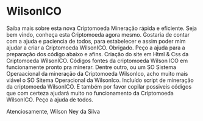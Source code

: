 # WilsonICO
Saiba mais sobre esta nova Criptomoeda
Mineração rápida e eficiente.
Seja bem vindo, conheça esta Criptomoeda agora mesmo.
Gostaria de contar com a ajuda e paciencia de todos, para
estabelecer e assim poder mim ajudar a criar a Criptomoeda WilsonICO. Obrigado.
Peço a ajuda para a preparação dos código abaixo e afins.
Criação do site em Html & Css da Criptomoeda WilsonICO.
Códigos fontes da criptomoeda Wilson ICO em funcionamente pronto pra minerar. Dentre outro, ou um SO Sistema Operaacional da mineração da Criptomoeda WilsonIco, acho muito mais viável o SO Sitema Operacional da WilsonIco.
Incluído script de mineração da criptomoeda WilsonICO.
E também por favor copilar possiveis códigos que com certeza ajudará muito no funcionamento da Criptomoeda WilsonICO.
Peço a ajuda de todos.

Atenciosamente, Wilson Ney da Silva
